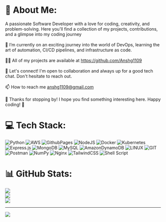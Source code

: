 
<!--
**Anshg1109/Anshg1109** is a ✨ _special_ ✨ repository because its `README.md` (this file) appears on your GitHub profile.

Here are some ideas to get you started:

- 🔭 I’m currently working on ...
- 🌱 I’m currently learning ...
- 👯 I’m looking to collaborate on ...
- 🤔 I’m looking for help with ...
- 💬 Ask me about ...
- 📫 How to reach me: ...
- 😄 Pronouns: ...
- ⚡ Fun fact: ...
-->
# 💫 About Me:
A passionate Software Developer with a love for coding, creativity, and problem-solving. Here you'll find a collection of my projects, contributions, and a glimpse into my coding journey<br><br>🌱 I’m currently on an exciting journey into the world of DevOps, learning the art of automation, CI/CD pipelines, and infrastructure as code.<br><br>👨‍💻 All of my projects are available at https://github.com/Anshg1109<br><br>💬 Let's connect! I'm open to collaboration and always up for a good tech chat. Don't hesitate to reach out.<br><br>📫 How to reach me anshg1109@gmail.com<br><br>🌟 Thanks for stopping by! I hope you find something interesting here. Happy coding! 🌟


# 💻 Tech Stack:
![Python](https://img.shields.io/badge/python-3670A0?style=flat&logo=python&logoColor=ffdd54) ![AWS](https://img.shields.io/badge/AWS-%23FF9900.svg?style=flat&logo=amazon-aws&logoColor=white) ![GithubPages](https://img.shields.io/badge/github%20pages-121013?style=flat&logo=github&logoColor=white) ![NodeJS](https://img.shields.io/badge/node.js-6DA55F?style=flat&logo=node.js&logoColor=white) ![Docker](https://img.shields.io/badge/docker-%230db7ed.svg?style=flat&logo=docker&logoColor=white) ![Kubernetes](https://img.shields.io/badge/kubernetes-%23326ce5.svg?style=flat&logo=kubernetes&logoColor=white) ![Express.js](https://img.shields.io/badge/express.js-%23404d59.svg?style=flat&logo=express&logoColor=%2361DAFB) ![MongoDB](https://img.shields.io/badge/MongoDB-%234ea94b.svg?style=flat&logo=mongodb&logoColor=white) ![MySQL](https://img.shields.io/badge/mysql-%2300000f.svg?style=flat&logo=mysql&logoColor=white) ![AmazonDynamoDB](https://img.shields.io/badge/Amazon%20DynamoDB-4053D6?style=flat&logo=Amazon%20DynamoDB&logoColor=white) ![LINUX](https://img.shields.io/badge/Linux-FCC624?style=flat&logo=linux&logoColor=black) ![GIT](https://img.shields.io/badge/Git-fc6d26?style=flat&logo=git&logoColor=white) ![Postman](https://img.shields.io/badge/Postman-FF6C37?style=flat&logo=postman&logoColor=white) ![NumPy](https://img.shields.io/badge/numpy-%23013243.svg?style=flat&logo=numpy&logoColor=white) ![Nginx](https://img.shields.io/badge/nginx-%23009639.svg?style=flat&logo=nginx&logoColor=white) ![TailwindCSS](https://img.shields.io/badge/tailwindcss-%2338B2AC.svg?style=flat&logo=tailwind-css&logoColor=white) ![Shell Script](https://img.shields.io/badge/shell_script-%23121011.svg?style=flat&logo=gnu-bash&logoColor=white)


# 📊 GitHub Stats:
![](https://github-readme-stats.vercel.app/api?username=anshg1109&theme=dark&hide_border=false&include_all_commits=true&count_private=false)<br/>
![](https://github-readme-streak-stats.herokuapp.com/?user=anshg1109&theme=dark&hide_border=false)<br/>
![](https://github-readme-stats.vercel.app/api/top-langs/?username=anshg1109&theme=dark&hide_border=false&include_all_commits=true&count_private=false&layout=compact)

---
[![](https://visitcount.itsvg.in/api?id=anshg1109&icon=0&color=0)](https://visitcount.itsvg.in)


